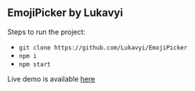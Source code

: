 ## EmojiPicker by Lukavyi

Steps to run the project:

- `git clone https://github.com/Lukavyi/EmojiPicker`
- `npm i`
- `npm start`

Live demo is available [here](http://lukavyi.com/emojipicker/ "Lukavyi's EmojiPicker")
